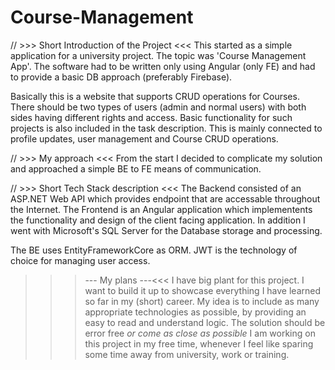 # Course-Management
// >>> Short Introduction of the Project <<<
This started as a simple application for a university project. The topic was 'Course Management App'.
The software had to be written only using Angular (only FE) and had to provide a basic DB approach (preferably Firebase).

Basically this is a website that supports CRUD operations for Courses. There should be two types of users (admin and normal users) 
with both sides having different rights and access. Basic functionality for such projects is also included in the task description.
This is mainly connected to profile updates, user management and Course CRUD operations.

// >>> My approach <<<
From the start I decided to complicate my solution and approached a simple BE to FE means of communication.

// >>> Short Tech Stack description <<<
The Backend consisted of an ASP.NET Web API which provides endpoint that are accessable throughout the Internet.
The Frontend is an Angular application which implementents the functionality and design of the client facing application.
In addition I went with Microsoft's SQL Server for the Database storage and processing.

The BE uses EntityFrameworkCore as ORM.
JWT is the technology of choice for managing user access.

>>> --- My plans ---<<<
I have big plant for this project. I want to build it up to showcase everything I have learned so far in my (short) career.
My idea is to include as many appropriate technologies as possible, by providing an easy to read and understand logic.
The solution should be error free *or come as close as possible*
I am working on this project in my free time, whenever I feel like sparing some time away from university, work or training.
